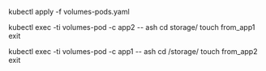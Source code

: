 kubectl apply -f volumes-pods.yaml 

kubectl exec -ti volumes-pod -c app2 -- ash
cd storage/
touch from_app1
exit

 kubectl exec -ti volumes-pod -c app1 -- ash
 cd /storage/
touch from_app2
exit



